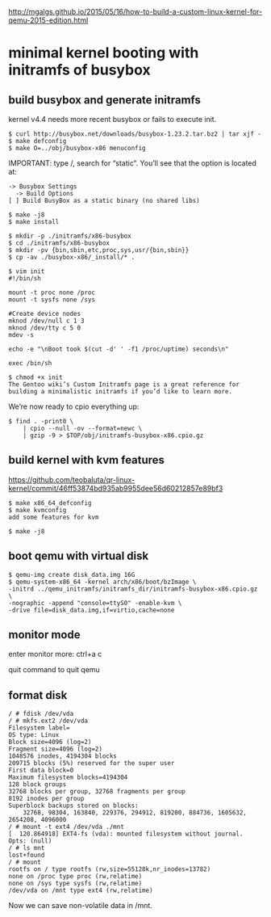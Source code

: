 http://mgalgs.github.io/2015/05/16/how-to-build-a-custom-linux-kernel-for-qemu-2015-edition.html

# minimal kernel booting with initramfs of busybox

## build busybox and generate initramfs

kernel v4.4 needs more recent busybox or fails to execute init.

```
$ curl http://busybox.net/downloads/busybox-1.23.2.tar.bz2 | tar xjf -
$ make defconfig
$ make O=../obj/busybox-x86 menuconfig
```


IMPORTANT: type /, search for “static”. You’ll see that the option is located at:

```
-> Busybox Settings
  -> Build Options
[ ] Build BusyBox as a static binary (no shared libs)

$ make -j8
$ make install

$ mkdir -p ./initramfs/x86-busybox
$ cd ./initramfs/x86-busybox
$ mkdir -pv {bin,sbin,etc,proc,sys,usr/{bin,sbin}}
$ cp -av ./busybox-x86/_install/* .

$ vim init
#!/bin/sh
 
mount -t proc none /proc
mount -t sysfs none /sys

#Create device nodes
mknod /dev/null c 1 3
mknod /dev/tty c 5 0
mdev -s
 
echo -e "\nBoot took $(cut -d' ' -f1 /proc/uptime) seconds\n"
 
exec /bin/sh

$ chmod +x init
The Gentoo wiki’s Custom Initramfs page is a great reference for building a minimalistic initramfs if you’d like to learn more.
```

We’re now ready to cpio everything up:
```
$ find . -print0 \
    | cpio --null -ov --format=newc \
    | gzip -9 > $TOP/obj/initramfs-busybox-x86.cpio.gz
```

## build kernel with kvm features

https://github.com/teobaluta/qr-linux-kernel/commit/46ff53874bd935ab9955dee56d60212857e89bf3

```
$ make x86_64_defconfig
$ make kvmconfig
add some features for kvm

$ make -j8
```

## boot qemu with virtual disk

```
$ qemu-img create disk_data.img 16G
$ qemu-system-x86_64 -kernel arch/x86/boot/bzImage \
-initrd ../qemu_initramfs/initramfs_dir/initramfs-busybox-x86.cpio.gz \
-nographic -append "console=ttyS0" -enable-kvm \
-drive file=disk_data.img,if=virtio,cache=none
```

## monitor mode

enter monitor more: ctrl+a c

quit command to quit qemu


## format disk

```
/ # fdisk /dev/vda
/ # mkfs.ext2 /dev/vda
Filesystem label=
OS type: Linux
Block size=4096 (log=2)
Fragment size=4096 (log=2)
1048576 inodes, 4194304 blocks
209715 blocks (5%) reserved for the super user
First data block=0
Maximum filesystem blocks=4194304
128 block groups
32768 blocks per group, 32768 fragments per group
8192 inodes per group
Superblock backups stored on blocks:
	32768, 98304, 163840, 229376, 294912, 819200, 884736, 1605632, 2654208, 4096000
/ # mount -t ext4 /dev/vda ./mnt
[  120.864918] EXT4-fs (vda): mounted filesystem without journal. Opts: (null)
/ # ls mnt
lost+found
/ # mount
rootfs on / type rootfs (rw,size=55128k,nr_inodes=13782)
none on /proc type proc (rw,relatime)
none on /sys type sysfs (rw,relatime)
/dev/vda on /mnt type ext4 (rw,relatime)
```

Now we can save non-volatile data in /mnt.
